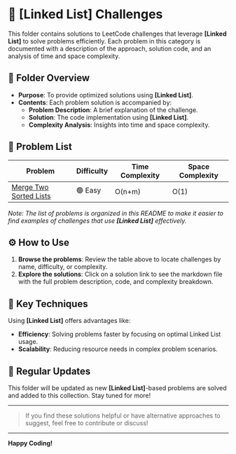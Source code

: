 # 📂 [Linked List] Challenges

This folder contains solutions to LeetCode challenges that leverage **[Linked List]** to solve problems efficiently. Each problem in this category is documented with a description of the approach, solution code, and an analysis of time and space complexity.

## 📝 Folder Overview

- **Purpose**: To provide optimized solutions using **[Linked List]**.
- **Contents**: Each problem solution is accompanied by:
  - **Problem Description**: A brief explanation of the challenge.
  - **Solution**: The code implementation using **[Linked List]**.
  - **Complexity Analysis**: Insights into time and space complexity.

## 📑 Problem List

| Problem          | Difficulty | Time Complexity | Space Complexity |
|-----------------------|------------|-----------------|------------------|
| [Merge Two Sorted Lists ](./merge-two-sorted-lists/readme.md) |  🟢 Easy     | O(n+m)           | O(1)             |

_Note: The list of problems is organized in this README to make it easier to find examples of challenges that use **[Linked List]** effectively._

## ⚙️ How to Use

1. **Browse the problems**: Review the table above to locate challenges by name, difficulty, or complexity.
2. **Explore the solutions**: Click on a solution link to see the markdown file with the full problem description, code, and complexity breakdown.

## 🚀 Key Techniques

Using **[Linked List]** offers advantages like:
- **Efficiency**: Solving problems faster by focusing on optimal Linked List usage.
- **Scalability**: Reducing resource needs in complex problem scenarios.

## 🔄 Regular Updates

This folder will be updated as new **[Linked List]**-based problems are solved and added to this collection. Stay tuned for more!

---

> If you find these solutions helpful or have alternative approaches to suggest, feel free to contribute or discuss!

---

**Happy Coding!**

